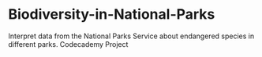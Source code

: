 # Biodiversity-in-National-Parks
 Interpret data from the National Parks Service about endangered species in different parks.
Codecademy Project
